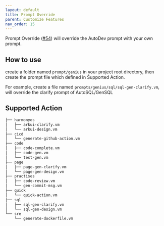 ```yaml
---
layout: default
title: Prompt Override
parent: Customize Features
nav_order: 15
---
```


Prompt Override ([#54](https://github.com/unit-mesh/auto-dev/issues/54)) will override the AutoDev prompt with your own
prompt.

## How to use

create a folder named `prompt/genius` in your project root directory, then create the prompt file which defined in
Supported Action.

For example, create a file named `prompts/genius/sql/sql-gen-clarify.vm`, will override the clarify prompt of AutoSQL/GenSQL

## Supported Action

```bash
├── harmonyos
│   ├── arkui-clarify.vm
│   └── arkui-design.vm
├── cicd
│   └── generate-github-action.vm
├── code
│   ├── code-complete.vm
│   ├── code-gen.vm
│   └── test-gen.vm
├── page
│   ├── page-gen-clarify.vm
│   └── page-gen-design.vm
├── practises
│   ├── code-review.vm
│   └── gen-commit-msg.vm
├── quick
│   └── quick-action.vm
├── sql
│   ├── sql-gen-clarify.vm
│   └── sql-gen-design.vm
└── sre
    └── generate-dockerfile.vm
```
